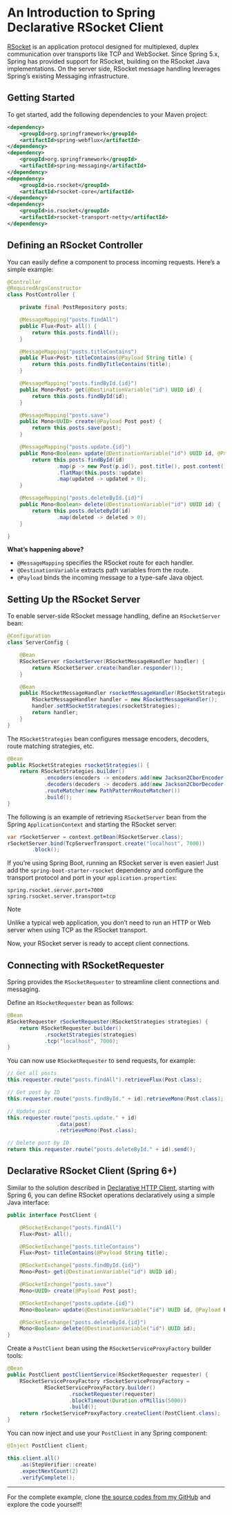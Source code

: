 # An Introduction to Spring Declarative RSocket Client

[RSocket](https://rsocket.io) is an application protocol designed for multiplexed, duplex communication over transports like TCP and WebSocket. Since Spring 5.x, Spring has provided support for RSocket, building on the RSocket Java implementations. On the server side, RSocket message handling leverages Spring’s existing Messaging infrastructure.

## Getting Started

To get started, add the following dependencies to your Maven project:

```xml
<dependency>
    <groupId>org.springframework</groupId>
    <artifactId>spring-webflux</artifactId>
</dependency>
<dependency>
    <groupId>org.springframework</groupId>
    <artifactId>spring-messaging</artifactId>
</dependency>
<dependency>
    <groupId>io.rsocket</groupId>
    <artifactId>rsocket-core</artifactId>
</dependency>
<dependency>
    <groupId>io.rsocket</groupId>
    <artifactId>rsocket-transport-netty</artifactId>
</dependency>
```

## Defining an RSocket Controller

You can easily define a component to process incoming requests. Here’s a simple example:

```java
@Controller
@RequiredArgsConstructor
class PostController {

    private final PostRepository posts;

    @MessageMapping("posts.findAll")
    public Flux<Post> all() {
        return this.posts.findAll();
    }

    @MessageMapping("posts.titleContains")
    public Flux<Post> titleContains(@Payload String title) {
        return this.posts.findByTitleContains(title);
    }

    @MessageMapping("posts.findById.{id}")
    public Mono<Post> get(@DestinationVariable("id") UUID id) {
        return this.posts.findById(id);
    }

    @MessageMapping("posts.save")
    public Mono<UUID> create(@Payload Post post) {
        return this.posts.save(post);
    }

    @MessageMapping("posts.update.{id}")
    public Mono<Boolean> update(@DestinationVariable("id") UUID id, @Payload Post post) {
        return this.posts.findById(id)
                .map(p -> new Post(p.id(), post.title(), post.content(), post.status(), p.createdAt()))
                .flatMap(this.posts::update)
                .map(updated -> updated > 0);
    }

    @MessageMapping("posts.deleteById.{id}")
    public Mono<Boolean> delete(@DestinationVariable("id") UUID id) {
        return this.posts.deleteById(id)
                .map(deleted -> deleted > 0);
    }

}
```

**What’s happening above?**
- `@MessageMapping` specifies the RSocket route for each handler.
- `@DestinationVariable` extracts path variables from the route.
- `@Payload` binds the incoming message to a type-safe Java object.

## Setting Up the RSocket Server

To enable server-side RSocket message handling, define an `RSocketServer` bean:

```java
@Configuration
class ServerConfig {

    @Bean
    RSocketServer rSocketServer(RSocketMessageHandler handler) {
        return RSocketServer.create(handler.responder());
    }

    @Bean
    public RSocketMessageHandler rsocketMessageHandler(RSocketStrategies rsocketStrategies) {
        RSocketMessageHandler handler = new RSocketMessageHandler();
        handler.setRSocketStrategies(rsocketStrategies);
        return handler;
    }
}
```

The `RSocketStrategies` bean configures message encoders, decoders, route matching strategies, etc.

```java
@Bean
public RSocketStrategies rsocketStrategies() {
    return RSocketStrategies.builder()
            .encoders(encoders -> encoders.add(new Jackson2CborEncoder()))
            .decoders(decoders -> decoders.add(new Jackson2CborDecoder()))
            .routeMatcher(new PathPatternRouteMatcher())
            .build();
}
```

The following is an example of retrieving `RSocketServer` bean from the Spring `ApplicationContext` and starting the RSocket server:

```java
var rSocketServer = context.getBean(RSocketServer.class);
rSocketServer.bind(TcpServerTransport.create("localhost", 7000))
        .block();
```

If you’re using Spring Boot, running an RSocket server is even easier! Just add the `spring-boot-starter-rsocket` dependency and configure the transport protocol and port in your `application.properties`:

```properties
spring.rsocket.server.port=7000
spring.rsocket.server.transport=tcp
```

> [!NOTE]  
> Unlike a typical web application, you don’t need to run an HTTP or Web server when using TCP as the RSocket transport.

Now, your RSocket server is ready to accept client connections.

## Connecting with RSocketRequester

Spring provides the `RSocketRequester` to streamline client connections and messaging. 

Define an `RSocketRequester` bean as follows:

```java
@Bean
RSocketRequester rSocketRequester(RSocketStrategies strategies) {
    return RSocketRequester.builder()
            .rsocketStrategies(strategies)
            .tcp("localhost", 7000);
}
```

You can now use `RSocketRequester` to send requests, for example:

```java
// Get all posts
this.requester.route("posts.findAll").retrieveFlux(Post.class);

// Get post by ID
this.requester.route("posts.findById." + id).retrieveMono(Post.class);

// Update post
this.requester.route("posts.update." + id)
                .data(post)
                .retrieveMono(Post.class);

// Delete post by ID
return this.requester.route("posts.deleteById." + id).send();
```

## Declarative RSocket Client (Spring 6+)

Similar to the solution described in [Declarative HTTP Client](./declarative-http-client.md), starting with Spring 6, you can define RSocket operations declaratively using a simple Java interface:

```java
public interface PostClient {

    @RSocketExchange("posts.findAll")
    Flux<Post> all();

    @RSocketExchange("posts.titleContains")
    Flux<Post> titleContains(@Payload String title);

    @RSocketExchange("posts.findById.{id}")
    Mono<Post> get(@DestinationVariable("id") UUID id);

    @RSocketExchange("posts.save")
    Mono<UUID> create(@Payload Post post);

    @RSocketExchange("posts.update.{id}")
    Mono<Boolean> update(@DestinationVariable("id") UUID id, @Payload Post post);

    @RSocketExchange("posts.deleteById.{id}")
    Mono<Boolean> delete(@DestinationVariable("id") UUID id);
}
```

Create a `PostClient` bean using the `RSocketServiceProxyFactory` builder tools:

```java
@Bean
public PostClient postClientService(RSocketRequester requester) {
    RSocketServiceProxyFactory rSocketServiceProxyFactory =
            RSocketServiceProxyFactory.builder()
                    .rsocketRequester(requester)
                    .blockTimeout(Duration.ofMillis(5000))
                    .build();
    return rSocketServiceProxyFactory.createClient(PostClient.class);
}
```

You can now inject and use your `PostClient` in any Spring component:

```java
@Inject PostClient client;

this.client.all()
    .as(StepVerifier::create)
    .expectNextCount(2)
    .verifyComplete();
```

---

For the complete example, clone [the source codes from my GitHub](https://github.com/hantsy/spring6-sandbox/tree/master/declarative-rsocket-client) and explore the code yourself!
